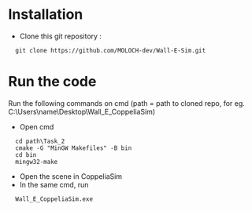 # Installation


* Clone this git repository :
```
  git clone https://github.com/MOLOCH-dev/Wall-E-Sim.git
```

# Run the code

Run the following commands on cmd
(path = path to cloned repo, for eg. C:\Users\name\Desktop\Wall_E_CoppeliaSim)
* Open cmd
```
  cd path\Task_2
  cmake -G "MinGW Makefiles" -B bin
  cd bin
  mingw32-make
```

* Open the scene in CoppeliaSim
* In the same cmd, run
```
  Wall_E_CoppeliaSim.exe
```

